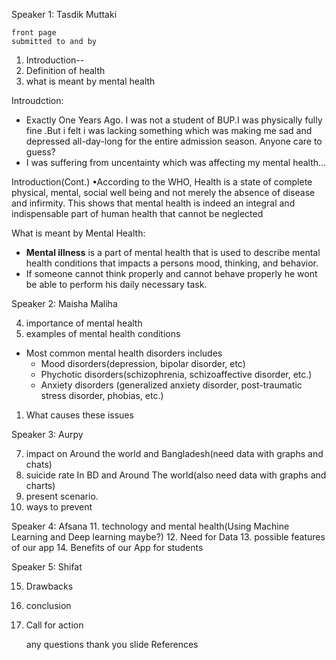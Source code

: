 Speaker 1: Tasdik Muttaki

	front page
	submitted to and by
1. Introduction--
2. Definition of health
3. what is meant by mental health

Introudction:
- Exactly One Years Ago. I was not a student of BUP.I was physically fully fine .But i felt i was lacking something which was making me sad and depressed all-day-long for the entire admission season. Anyone care to guess?
- I was suffering from uncentainty which was affecting my mental health...

Introduction(Cont.)
•According to the WHO, Health is a state of complete physical, mental, social well being and not merely the absence of disease and infirmity. This shows that mental health is indeed an integral and indispensable part of human health that cannot be neglected

What is meant by Mental Health:
- **Mental illness** is a  part of mental health that is used to describe mental health conditions that impacts a persons mood, thinking, and behavior.
- If someone cannot think properly and cannot behave properly he wont be able to perform his daily necessary task.



Speaker 2: Maisha Maliha

4. importance of mental health
5. examples of mental health conditions
- Most common mental health disorders includes
	 - Mood disorders(depression, bipolar disorder, etc)
	 - Phychotic disorders(schizophrenia, schizoaffective disorder, etc.)
	 - Anxiety disorders (generalized anxiety disorder, post-traumatic stress disorder, phobias, etc.)
	
1. What causes these issues



Speaker 3: Aurpy

7. impact on Around the world and Bangladesh(need data with graphs and chats)
8. suicide rate In BD and Around The world(also need data with graphs and charts)
9. present scenario. 
10. ways to prevent

Speaker 4: Afsana
11. technology and mental health(Using Machine Learning and Deep learning maybe?)
12. Need for Data
13. possible features of our app
14. Benefits of our App for students

Speaker 5: Shifat

15. Drawbacks
16. conclusion
17. Call for action

	any questions
	thank you slide
	References